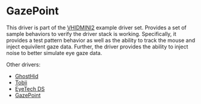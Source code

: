 # GazePoint

This driver is part of the [VHIDMINI2](../Documentation/swdevice_vhidmini.md) 
example driver set. Provides a set of sample behaviors to verify the driver 
stack is working. Specifically, it provides a test pattern behavior as well as 
the ability to track the mouse and inject equivilent gaze data. Further, the driver
provides the ability to inject noise to better simulate eye gaze data.

Other drivers:
- [GhostHid](../Documentation/GhostHid/readme.md)
- [Tobii](../Documentation/TobiiHid/readme.md)
- [EyeTech DS](../Documentation/EyeTechHid/readme.md)
- [GazePoint](../Documentation/GazePointHid/readme.md)